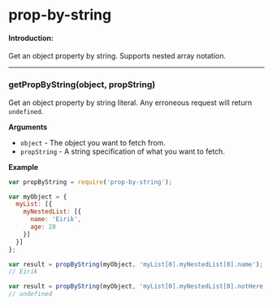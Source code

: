 prop-by-string
=============================

#### Introduction:
Get an object property by string.
Supports nested array notation.

---------------------------------------

### getPropByString(object, propString)

Get an object property by string literal.
Any erroneous request will return `undefined`.

__Arguments__

* `object` - The object you want to fetch from.
* `propString` - A string specification of what you want to fetch.

__Example__

```js
var propByString = require('prop-by-string');

var myObject = {
  myList: [{
    myNestedList: [{
      name: 'Eirik',
      age: 28
    }]
  }]
};

var result = propByString(myObject, 'myList[0].myNestedList[0].name');
// Eirik

var result = propByString(myObject, 'myList[0].myNestedList[0].notHere');
// undefined
```

